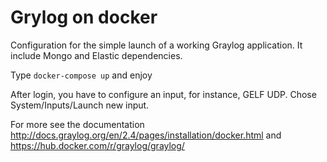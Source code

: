 # Grylog on docker

Configuration for the simple launch of a working Graylog application. It include Mongo and Elastic dependencies. 

Type
```docker-compose up```
and enjoy

After login, you have to configure an input, for instance, GELF UDP. 
Chose System/Inputs/Launch new input. 

For more see the documentation 
http://docs.graylog.org/en/2.4/pages/installation/docker.html 
and 
https://hub.docker.com/r/graylog/graylog/
